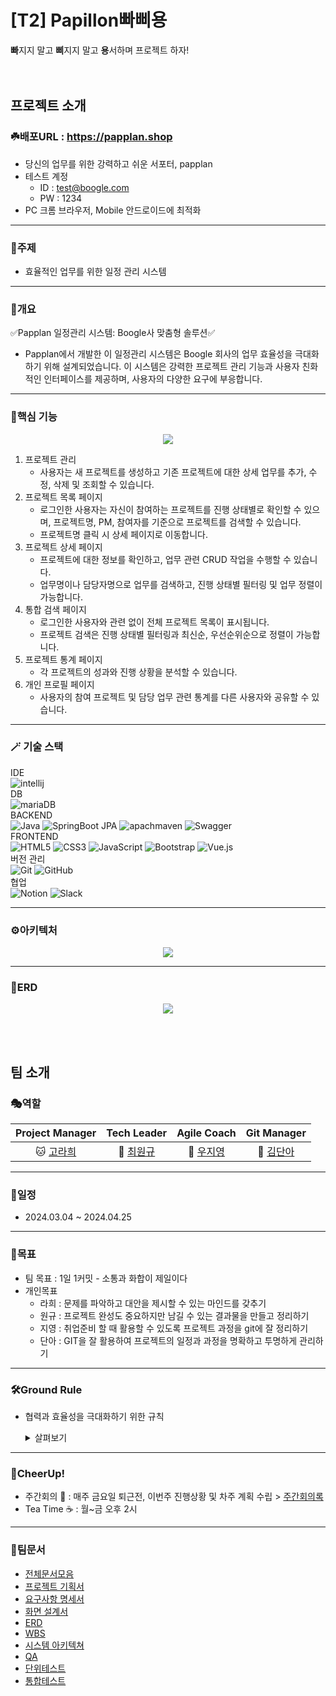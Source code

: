 # [T2] Papillon빠삐용
**빠**지지 말고 **삐**지지 말고 **용**서하며 프로젝트 하자!
<br /><br /><br />

## 프로젝트 소개
### ☘️배포URL : https://papplan.shop
- 당신의 업무를 위한 강력하고 쉬운 서포터, papplan
- 테스트 계정
  - ID : test@boogle.com
  - PW : 1234
- PC 크롬 브라우저, Mobile 안드로이드에 최적화
---
### 🍏주제
- 효율적인 업무를 위한 일정 관리 시스템
---
### 🌿개요
✅Papplan 일정관리 시스템: Boogle사 맞춤형 솔루션✅
- Papplan에서 개발한 이 일정관리 시스템은 Boogle 회사의 업무 효율성을 극대화하기 위해 설계되었습니다. 이 시스템은 강력한 프로젝트 관리 기능과 사용자 친화적인 인터페이스를 제공하며, 사용자의 다양한 요구에 부응합니다.
---
### 🐛핵심 기능
<p align="center"><img src="https://github.com/T2-Papillon/.github/assets/149090519/16358056-f512-459e-a2c1-9b0c56126b31"></p>

1. 프로젝트 관리
    - 사용자는 새 프로젝트를 생성하고 기존 프로젝트에 대한 상세 업무를 추가, 수정, 삭제 및 조회할 수 있습니다.
2. 프로젝트 목록 페이지
    - 로그인한 사용자는 자신이 참여하는 프로젝트를 진행 상태별로 확인할 수 있으며, 프로젝트명, PM, 참여자를 기준으로 프로젝트를 검색할 수 있습니다.
    - 프로젝트명 클릭 시 상세 페이지로 이동합니다.
3. 프로젝트 상세 페이지
    - 프로젝트에 대한 정보를 확인하고, 업무 관련 CRUD 작업을 수행할 수 있습니다.
    - 업무명이나 담당자명으로 업무를 검색하고, 진행 상태별 필터링 및 업무 정렬이 가능합니다.
4. 통합 검색 페이지
    - 로그인한 사용자와 관련 없이 전체 프로젝트 목록이 표시됩니다.
    - 프로젝트 검색은 진행 상태별 필터링과 최신순, 우선순위순으로 정렬이 가능합니다.
5. 프로젝트 통계 페이지
    - 각 프로젝트의 성과와 진행 상황을 분석할 수 있습니다.
6. 개인 프로필 페이지
    - 사용자의 참여 프로젝트 및 담당 업무 관련 통계를 다른 사용자와 공유할 수 있습니다.
---
### 🪄 기술 스택
 IDE<br />
 ![intellij](https://img.shields.io/badge/intellijidea-000000.svg?style=for-the-badge&logo=intellijidea&logoColor=white) <br />
 DB<br />
![mariaDB](https://img.shields.io/badge/mariadb-003545.svg?style=for-the-badge&logo=mariadb&logoColor=white)  
 BACKEND<br />
 ![Java](https://img.shields.io/badge/java-%23ED8B00.svg?style=for-the-badge&logo=java&logoColor=white) ![SpringBoot JPA](https://img.shields.io/badge/springboot-6DB33F.svg?style=for-the-badge&logo=springboot&logoColor=white)  ![apachmaven](https://img.shields.io/badge/apachemaven-C71A36.svg?style=for-the-badge&logo=apachemaven&logoColor=white) ![Swagger](https://img.shields.io/badge/swagger-85EA2D.svg?style=for-the-badge&logo=swagger&logoColor=white)   <br />
 FRONTEND<br />
 ![HTML5](https://img.shields.io/badge/html5-%23E34F26.svg?style=for-the-badge&logo=html5&logoColor=white) ![CSS3](https://img.shields.io/badge/css3-%231572B6.svg?style=for-the-badge&logo=css3&logoColor=white) ![JavaScript](https://img.shields.io/badge/javascript-%23323330.svg?style=for-the-badge&logo=javascript&logoColor=%23F7DF1E) ![Bootstrap](https://img.shields.io/badge/bootstrap-%238511FA.svg?style=for-the-badge&logo=bootstrap&logoColor=white) ![Vue.js](https://img.shields.io/badge/vue.js-%4FC08D.svg?style=for-the-badge&logo=vue.js&logoColor=white) <br />
버전 관리<br />
  ![Git](https://img.shields.io/badge/git-%23F05033.svg?style=for-the-badge&logo=git&logoColor=white)	![GitHub](https://img.shields.io/badge/github-%23121011.svg?style=for-the-badge&logo=github&logoColor=white)<br />
협업<br />
  ![Notion](https://img.shields.io/badge/Notion-%23000000.svg?style=for-the-badge&logo=notion&logoColor=white) ![Slack](https://img.shields.io/badge/Slack-4A154B?style=for-the-badge&logo=slack&logoColor=white)
  
---
### ⚙️아키텍처
<p align="center"><img src="https://github.com/T2-Papillon/.github/assets/149090519/974cc00c-5c4f-4af7-9601-a1d8f3c0f96e"></p>

---
### 🧶ERD
<p align="center"><img src="https://github.com/T2-Papillon/.github/assets/149090519/b12caa4d-96e0-4f93-8f4f-12e4b0acb27e"></p><br /><br />



## 팀 소개

### 🎭역할
  
| **Project Manager** | **Tech Leader** | **Agile Coach** |  **Git Manager** |
| :------: |  :------: | :------: | :------: |
| 🐱 [고라희](https://github.com/raheego) | 🐺 [최원규](https://github.com/choi3179) | 🐹 [우지영](https://github.com/Afresh2) | 🐷 [김단아](https://github.com/dana096) |

---
### 📆일정
- 2024.03.04 ~ 2024.04.25 
---
### 🎯목표
- 팀 목표 : 1일 1커밋 - 소통과 화합이 제일이다
- 개인목표
     - 라희 : 문제를 파악하고 대안을 제시할 수 있는 마인드를 갖추기
     - 원규 : 프로젝트 완성도 중요하지만 남길 수 있는 결과물을 만들고 정리하기
     - 지영 : 취업준비 할 때 활용할 수 있도록 프로젝트 과정을 git에 잘 정리하기
     - 단아 : GIT을 잘 활용하여 프로젝트의 일정과 과정을 명확하고 투명하게 관리하기
---
### 🛠️Ground Rule
- 협력과 효율성을 극대화하기 위한 규칙
     <details>
     <summary>살펴보기</summary>

     (1) 집중 시간 : "강의실 내에서" 회의 및 대화를 자제하는 시간(필요 시 최대한 조용히)
     - 오후 16:00~16:50
     <br /> 
     (2) 주간 PM, AC, TL 회의 <br /> 
     - 매주 금요일 17:00 <br /> 
     - 대형 모니터는 TL회의에서 사용 <br /> 
     - PM회의 : 프로젝트 진행 현황 회의 <br /> 
     - AC회의 : 각 팀별 건의사항에 대한 회의 <br /> 
     - TL회의 : 각 팀별 기술에 대한 이슈 회의 <br />
     - GM회의 : 각 팀별 Git 관련 이슈 회의 <br />
     <br /> 
     (3) 대형 모니터 예약하는 방법 <br /> 
     - 목적 : 팀 내 회의(1시간) / 강사님한테 질문(1시간) <br />
     - "1번의 집중 시간" 외 시간에 되도록 진행 <br />
     - 타임테이블 형식으로 예약 : 구글 캘린더 <br />
     - https://calendar.google.com/calendar/u/0?cid=OThkN2NlY2JiNDA4MzI1ODE1MzBmMTZiZjQwNmYzYWM1YjQzYjlmNzIyYjhhYWVjMzcxZmNlMzUzZTFkODE5MkBncm91cC5jYWxlbmRhci5nb29nbGUuY29t <br />
     - 강사님한테 질문한 내용도 이슈에 올리고, 해결방법도 같이 올리기 <br />
     <br /> 
     (4) 다른 팀에게 질문이 있을 시에 <br /> 
     - 질문을 받는 팀 PM에게 양해를 구하고 질문하기 <br /> 
     - 따로 회의 공간 예약은 안하고, 각자 팀에 가서 질문하기 <br /> 
     - 각 팀마다 서로 도움을 요청할 경우 환영해주기 <br /> 
     - 전체 이슈에 질문 내용 및 해결한 방법 올리기 <br /> 
     <br /> 
     (5) 건의사항 처리 방법 <br /> 
     - 소음 발생 시, 혹은 문제가 있거나 다른 사람에게 할 말이 있을 경우 건의사항 제출 <br /> 
     - 슬랙 수업자료공유에 올라온 건의사항 게시판을 통해 제출 <br /> 
     <br /> 
     (6) 회의 관련 이슈 규칙 <br /> 
     - title : [날짜] 희외명 - 주제 <br /> 
     - labels : 역할명, meeting <br /> 
     - Assignees : 회의 참석자 지정 <br /> 
     - 회의 시간에 다음주 회의에 대한 이슈를 만들어 놓고(회의 전에만 작성), 건의사항이 올라오면 comment로 올린다. <br /> 
     - 회의 진행 후 회의결과를 해당 이슈에 comment로 작성 <br /> 
     <br /> 
     (7) 질문 관련 이슈 규칙 <br /> 
     - title : [팀명]이슈 내용 <br /> 
     - labels : help wanted <br /> 
     <br /> 
     * 기타 <br /> 
     팀끼리 과자 나눠주기  <br /> 
---
### 🎉CheerUp! 
- 주간회의 📃 : 매주 금요일 퇴근전, 이번주 진행상황 및 차주 계획 수립 > [주간회의록](https://docs.google.com/spreadsheets/d/1LxBIe_qLsjBstcCfMXEl7XtWSs1kDsXaSFxpzV6cwCk/edit#gid=1854730743)
- Tea Time ☕ : 월~금 오후 2시
---
### 📜팀문서
- [전체문서모음](https://docs.google.com/spreadsheets/d/15cNpF7WvBuCEpo1JbXddN155jl0oJ3iLvKyP7othMbc/edit#gid=0)
- [프로젝트 기획서](https://drive.google.com/drive/folders/1HGCGV0myYqw53oVy7QDW4aFb6HHR7ZII)
- [요구사항 명세서](https://docs.google.com/spreadsheets/d/1q7Ys4uEk6kUjWRXpIjohjfTJd68dlBrw/edit?rtpof=true)
- [화면 설계서](https://drive.google.com/drive/folders/1hIuw1HeaFUF8rBgUqUllVU-_kV5-y5ER)
- [ERD](https://drive.google.com/drive/folders/1xY74msGx10FCRb2Neq9UOdtKtS7irC1l)
- [WBS](https://docs.google.com/spreadsheets/d/10HXRMmvgvw2YoaishMT4gK8Laz3EdN80/edit#gid=39211799)
- [시스템 아키텍쳐](https://drive.google.com/drive/folders/1O9TCPvIcSGRujvVlfM2Q5x4jy_3C52oQ)
- [QA](https://docs.google.com/spreadsheets/d/1age48Wu5Tg7X5qgT8ET45NPl03ru6mLorhL6J9HNfYQ/edit#gid=0)
- [단위테스트](https://docs.google.com/spreadsheets/d/17wYjXBiFQ-jl3SZgHhi9gKUT-NIXp7unK-76rr62E0E/edit#gid=0)
- [통합테스트](https://docs.google.com/spreadsheets/d/1Fj09_RMHY1rGFmoUmtdIRYAKTFMRFnQxMGGEScHeUuU/edit?hl=ko#gid=0)




<!--

**Here are some ideas to get you started:**

🙋‍♀️ A short introduction - what is your organization all about?
🌈 Contribution guidelines - how can the community get involved?
👩‍💻 Useful resources - where can the community find your docs? Is there anything else the community should know?
🍿 Fun facts - what does your team eat for breakfast?
🧙 Remember, you can do mighty things with the power of [Markdown](https://docs.github.com/github/writing-on-github/getting-started-with-writing-and-formatting-on-github/basic-writing-and-formatting-syntax)
-->
